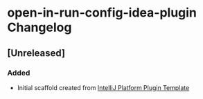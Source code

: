 <!-- Keep a Changelog guide -> https://keepachangelog.com -->

# open-in-run-config-idea-plugin Changelog

## [Unreleased]
### Added
- Initial scaffold created from [IntelliJ Platform Plugin Template](https://github.com/JetBrains/intellij-platform-plugin-template)
